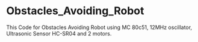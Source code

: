 # Obstacles_Avoiding_Robot
This Code for Obstacles Avoiding Robot using MC 80c51, 12MHz oscillator, Ultrasonic Sensor HC-SR04 and 2 motors.
